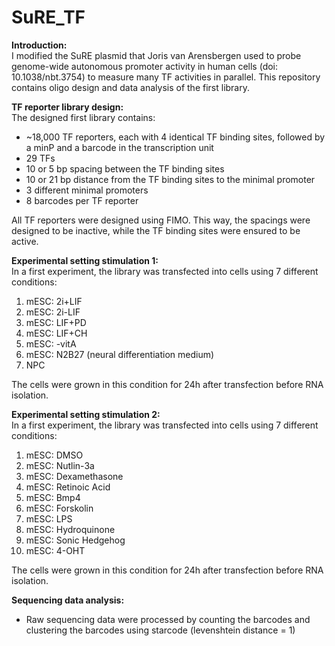 # SuRE_TF

**Introduction:**\
I modified the SuRE plasmid that Joris van Arensbergen used to probe genome-wide autonomous promoter activity in human cells (doi: 10.1038/nbt.3754) to measure many TF activities in parallel. This repository contains oligo design and data analysis of the first library.

**TF reporter library design:**\
The designed first library contains:
- ~18,000 TF reporters, each with 4 identical TF binding sites, followed by a minP and a barcode in the transcription unit
- 29 TFs
- 10 or 5 bp spacing between the TF binding sites
- 10 or 21 bp distance from the TF binding sites to the minimal promoter
- 3 different minimal promoters
- 8 barcodes per TF reporter

All TF reporters were designed using FIMO. This way, the spacings were designed to be inactive, while the TF binding sites were ensured to be active.

**Experimental setting stimulation 1:**\
In a first experiment, the library was transfected into cells using 7 different conditions:
1. mESC: 2i+LIF
2. mESC: 2i-LIF
3. mESC: LIF+PD
4. mESC: LIF+CH
5. mESC: -vitA
6. mESC: N2B27 (neural differentiation medium)
7. NPC

The cells were grown in this condition for 24h after transfection before RNA isolation.

**Experimental setting stimulation 2:**\
In a first experiment, the library was transfected into cells using 7 different conditions:
1. mESC: DMSO
2. mESC: Nutlin-3a
3. mESC: Dexamethasone
4. mESC: Retinoic Acid
5. mESC: Bmp4
6. mESC: Forskolin
7. mESC: LPS
8. mESC: Hydroquinone
9. mESC: Sonic Hedgehog
10. mESC: 4-OHT

The cells were grown in this condition for 24h after transfection before RNA isolation.

**Sequencing data analysis:**
- Raw sequencing data were processed by counting the barcodes and clustering the barcodes using starcode (levenshtein distance = 1)
